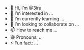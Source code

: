- 👋 Hi, I’m @3iru
- 👀 I’m interested in ...
- 🌱 I’m currently learning ...
- 💞️ I’m looking to collaborate on ...
- 📫 How to reach me ...
- 😄 Pronouns: ...
- ⚡ Fun fact: ...

<!---
3iru/3iru is a ✨ special ✨ repository because its `README.md` (this file) appears on your GitHub profile.
You can click the Preview link to take a look at your changes.
--->
